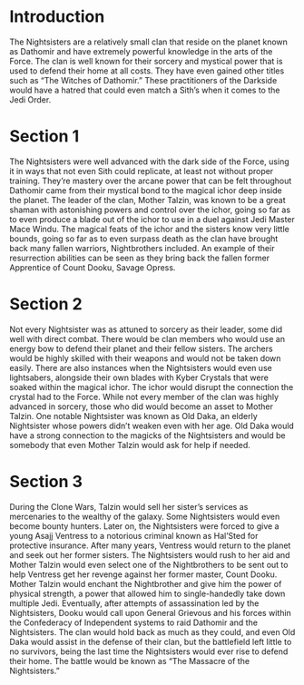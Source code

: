 # Introduction

The Nightsisters are a relatively small clan that reside on the planet known as Dathomir and have extremely powerful knowledge in the arts of the Force.
The clan is well known for their sorcery and mystical power that is used to defend their home at all costs.
They have even gained other titles such as “The Witches of Dathomir.” These practitioners of the Darkside would have a hatred that could even match a Sith’s when it comes to the Jedi Order.

# Section 1

The Nightsisters were well advanced with the dark side of the Force, using it in ways that not even Sith could replicate, at least not without proper training.
They’re mastery over the arcane power that can be felt throughout Dathomir came from their mystical bond to the magical ichor deep inside the planet.
The leader of the clan, Mother Talzin, was known to be a great shaman with astonishing powers and control over the ichor, going so far as to even produce a blade out of the ichor to use in a duel against Jedi Master Mace Windu.
The magical feats of the ichor and the sisters know very little bounds, going so far as to even surpass death as the clan have brought back many fallen warriors, Nightbrothers included.
An example of their resurrection abilities can be seen as they bring back the fallen former Apprentice of Count Dooku, Savage Opress.

# Section 2

Not every Nightsister was as attuned to sorcery as their leader, some did well with direct combat.
There would be clan members who would use an energy bow to defend their planet and their fellow sisters.
The archers would be highly skilled with their weapons and would not be taken down easily.
There are also instances when the Nightsisters would even use lightsabers, alongside their own blades with Kyber Crystals that were soaked within the magical ichor.
The ichor would disrupt the connection the crystal had to the Force.
While not every member of the clan was highly advanced in sorcery, those who did would become an asset to Mother Talzin.
One notable Nightsister was known as Old Daka, an elderly Nightsister whose powers didn’t weaken even with her age.
Old Daka would have a strong connection to the magicks of the Nightsisters and would be somebody that even Mother Talzin would ask for help if needed.

# Section 3

During the Clone Wars, Talzin would sell her sister’s services as mercenaries to the wealthy of the galaxy.
Some Nightsisters would even become bounty hunters.
Later on, the Nightsisters were forced to give a young Asajj Ventress to a notorious criminal known as Hal’Sted for protective insurance.
After many years, Ventress would return to the planet and seek out her former sisters.
The Nightsisters would rush to her aid and Mother Talzin would even select one of the Nightbrothers to be sent out to help Ventress get her revenge against her former master, Count Dooku.
Mother Talzin would enchant the Nightbrother and give him the power of physical strength, a power that allowed him to single-handedly take down multiple Jedi.
Eventually, after attempts of assassination led by the Nightsisters, Dooku would call upon General Grievous and his forces within the Confederacy of Independent systems to raid Dathomir and the Nightsisters.
The clan would hold back as much as they could, and even Old Daka would assist in the defense of their clan, but the battlefield left little to no survivors, being the last time the Nightsisters would ever rise to defend their home.
The battle would be known as “The Massacre of the Nightsisters.”
